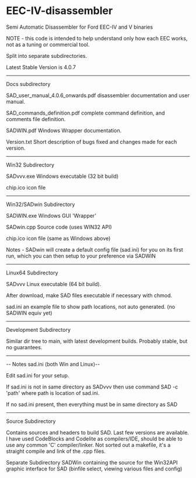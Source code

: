# EEC-IV-disassembler 

Semi Automatic Disassembler for Ford EEC-IV and V binaries

NOTE - this code is intended to help understand only how each EEC works, not as a tuning or commercial tool.

Split into separate subdirectories.

Latest Stable Version      is 4.0.7

-------------------------------------------------

Docs subdirectory

SAD_user_manual_4.0.6_onwards.pdf	disassembler documentation and user manual.

SAD_commands_definition.pdf		complete command definition, and comments file definition.

SADWIN.pdf	Windows Wrapper documentation.

Version.txt	Short description of bugs fixed and changes made for each version.

-------------------------------------------------

Win32 Subdirectory

SADvvv.exe   Windows executable      (32 bit build) 

chip.ico     icon file

---------------------------------------

Win32/SADwin Subdirectory

SADWIN.exe   Windows GUI 'Wrapper'

SADwin.cpp   Source code        (uses WIN32 API)

chip.ico     icon file          (same as Windows above)

Notes -  SADwin will create a default config file (sad.ini) for you on its first run,
         which you can then setup to your preference via SADWIN

---------------------------------------

Linux64 Subdirectory 

SADvvv     Linux executable         (64 bit build).

After download, make SAD files executable if necessary with chmod.

sad.ini    an example file to show path locations, not auto generated. (no SADWIN equiv yet)

---------------------------------------

Development Subdirectory

Similar dir tree to main, with latest development builds.  Probably stable, but no guarantees.

---------------------------------------


-- Notes sad.ini  (both Win and Linux)--

Edit sad.ini for your setup.

If sad.ini is not in same directory as SADvvv then use command  SAD -c 'path'   where path is location of sad.ini.

If no sad.ini present, then everything must be in same directory as SAD

----------------------------------

Source Subdirectory

Contains sources and headers to build SAD.  Last few versions are available.
I have used CodeBlocks and Codelite as compilers/IDE, should be able to use any common 'C' compiler/linker.
Not sorted out a makefile, it's a straight compile and link of the .cpp files. 

Separate Subdirectory SADWin containing the source for the Win32API graphic interface for SAD (binfile select,
viewing various files and config)

